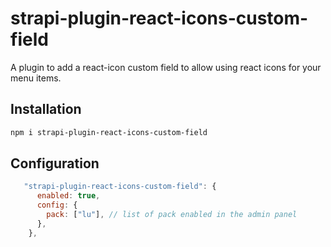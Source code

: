 # strapi-plugin-react-icons-custom-field

A plugin to add a react-icon custom field to allow using react icons for your menu items.

## Installation

```bash
npm i strapi-plugin-react-icons-custom-field
```


## Configuration

```js
   "strapi-plugin-react-icons-custom-field": {
      enabled: true,
      config: {
        pack: ["lu"], // list of pack enabled in the admin panel
      },
    },
```

